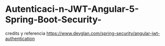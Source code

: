 # Autenticaci-n-JWT-Angular-5-Spring-Boot-Security-
credits y referencia https://www.devglan.com/spring-security/angular-jwt-authentication
